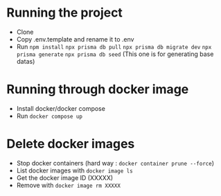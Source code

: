 # Running the project
- Clone
- Copy .env.template and rename it to .env
- Run `npm install`
      `npx prisma db pull`
      `npx prisma db migrate dev`
      `npx prisma generate`
      `npx prisma db seed` (This one is for generating base datas)


# Running through docker image
- Install docker/docker compose
- Run `docker compose up`

# Delete docker images
- Stop docker containers (hard way : `docker container prune --force`)
- List docker images with `docker image ls`
- Get the docker image ID (XXXXX)
- Remove with `docker image rm XXXXX`